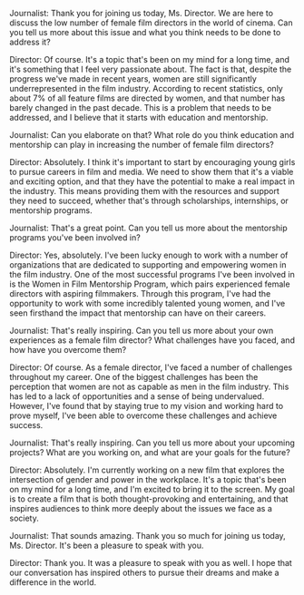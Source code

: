 Journalist: Thank you for joining us today, Ms. Director. We are here to discuss the low number of female film directors in the world of cinema. Can you tell us more about this issue and what you think needs to be done to address it?

Director: Of course. It's a topic that's been on my mind for a long time, and it's something that I feel very passionate about. The fact is that, despite the progress we've made in recent years, women are still significantly underrepresented in the film industry. According to recent statistics, only about 7% of all feature films are directed by women, and that number has barely changed in the past decade. This is a problem that needs to be addressed, and I believe that it starts with education and mentorship.

Journalist: Can you elaborate on that? What role do you think education and mentorship can play in increasing the number of female film directors?

Director: Absolutely. I think it's important to start by encouraging young girls to pursue careers in film and media. We need to show them that it's a viable and exciting option, and that they have the potential to make a real impact in the industry. This means providing them with the resources and support they need to succeed, whether that's through scholarships, internships, or mentorship programs.

Journalist: That's a great point. Can you tell us more about the mentorship programs you've been involved in?

Director: Yes, absolutely. I've been lucky enough to work with a number of organizations that are dedicated to supporting and empowering women in the film industry. One of the most successful programs I've been involved in is the Women in Film Mentorship Program, which pairs experienced female directors with aspiring filmmakers. Through this program, I've had the opportunity to work with some incredibly talented young women, and I've seen firsthand the impact that mentorship can have on their careers.

Journalist: That's really inspiring. Can you tell us more about your own experiences as a female film director? What challenges have you faced, and how have you overcome them?

Director: Of course. As a female director, I've faced a number of challenges throughout my career. One of the biggest challenges has been the perception that women are not as capable as men in the film industry. This has led to a lack of opportunities and a sense of being undervalued. However, I've found that by staying true to my vision and working hard to prove myself, I've been able to overcome these challenges and achieve success.

Journalist: That's really inspiring. Can you tell us more about your upcoming projects? What are you working on, and what are your goals for the future?

Director: Absolutely. I'm currently working on a new film that explores the intersection of gender and power in the workplace. It's a topic that's been on my mind for a long time, and I'm excited to bring it to the screen. My goal is to create a film that is both thought-provoking and entertaining, and that inspires audiences to think more deeply about the issues we face as a society.

Journalist: That sounds amazing. Thank you so much for joining us today, Ms. Director. It's been a pleasure to speak with you.

Director: Thank you. It was a pleasure to speak with you as well. I hope that our conversation has inspired others to pursue their dreams and make a difference in the world.